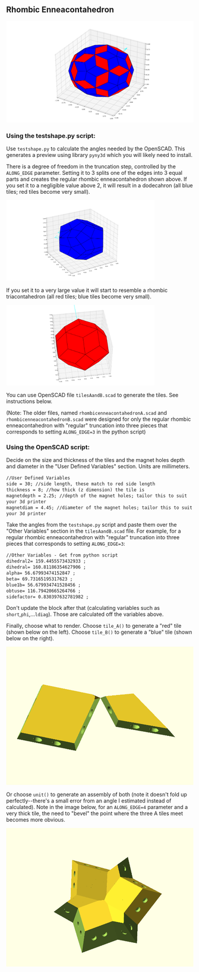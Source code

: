 ## Rhombic Enneacontahedron

<img src="/Rhombic-Enneacontahedron/regular.png" width="600">

### Using the testshape.py script:
Use ```testshape.py``` to calculate the angles needed by the OpenSCAD.
This generates a preview using library ```pyny3d``` which you will likely need to install.

There is a degree of freedom in the truncation step, controlled by the ```ALONG_EDGE``` parameter. Setting it to 3 splits one of the edges into 3 equal parts and creates the regular rhombic enneacontahedron shown above. If you set it to a negligible value above 2, it will result in a dodecahron (all blue tiles; red tiles become very small).

<img src="/Rhombic-Enneacontahedron/dodecahedron.png" width="400">

If you set it to a very large value it will start to resemble a rhombic triacontahedron (all red tiles; blue tiles become very small).

<img src="/Rhombic-Enneacontahedron/rhombictriancontahedron.png" width="400">

You can use OpenSCAD file ```tilesAandB.scad``` to generate the tiles. See instructions below.

(Note: The older files, named ```rhombicenneacontahedronA.scad``` and ```rhombicenneacontahedronB.scad``` were designed for only the regular rhombic enneacontahedron with "regular" truncation into three pieces that corresponds to setting ```ALONG_EDGE=3``` in the python script)

### Using the OpenSCAD script:
Decide on the size and thickness of the tiles and the magnet holes depth and diameter in the "User Defined Variables" section. Units are millimeters.
```
//User Defined Variables
side = 30; //side length, these match to red side length
thickness = 8; //how thick (z dimension) the tile is
magnetdepth = 2.25; //depth of the magnet holes; tailor this to suit your 3d printer
magnetdiam = 4.45; //diameter of the magnet holes; tailor this to suit your 3d printer
```

Take the angles from the ```testshape.py``` script and paste them over the "Other Variables" section in the ```tilesAandB.scad``` file.
For example, for a regular rhombic enneacontahedron with "regular" truncation into three pieces that corresponds to setting ```ALONG_EDGE=3```:

```
//Other Variables - Get from python script
dihedral2= 159.4455573432933 ;
dihedral= 160.81186354627906 ;
alpha= 56.67993474152847 ;
beta= 69.73165195317623 ;
blue1b= 56.679934741528456 ;
obtuse= 116.79420665264766 ;
sidefactor= 0.830397632781982 ;
```
Don't update the block after that (calculating variables such as ```short```,```phi```,...```ldiag```). Those are calculated off the variables above.

Finally, choose what to render. Choose ```tile_A()``` to generate a "red" tile (shown below on the left). Choose ```tile_B()``` to generate a "blue" tile (shown below on the right).

<img src="/Rhombic-Enneacontahedron/tilesAandB.png" width="600">

Or choose ```unit()``` to generate an assembly of both (note it doesn't fold up perfectly--there's a small error from an angle I estimated instead of calculated). Note in the image below, for an ```ALONG_EDGE=4``` parameter and a very thick tile, the need to "bevel" the point where the three A tiles meet becomes more obvious.

<img src="/Rhombic-Enneacontahedron/assembly.png" width="600">

